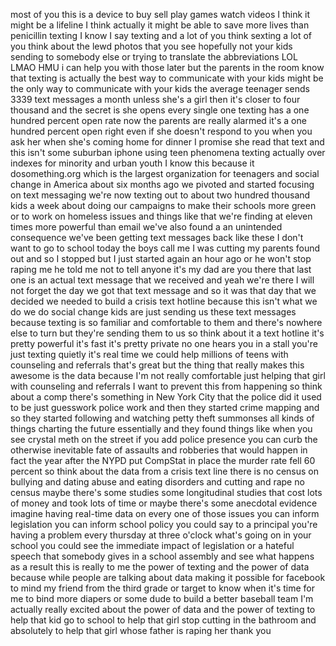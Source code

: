 
most of you this is a device to buy sell
play games watch videos I think it might
be a lifeline I think actually it might
be able to save more lives than
penicillin texting I know I say texting
and a lot of you think sexting a lot of
you think about the lewd photos that you
see hopefully not your kids sending to
somebody else or trying to translate the
abbreviations LOL LMAO HMU i can help
you with those later but the parents in
the room know that texting is actually
the best way to communicate with your
kids might be the only way to
communicate with your kids the average
teenager sends 3339 text messages a
month unless she&#39;s a girl then it&#39;s
closer to four thousand and the secret
is she opens every single one texting
has a one hundred percent open rate now
the parents are really alarmed it&#39;s a
one hundred percent open right even if
she doesn&#39;t respond to you when you ask
her when she&#39;s coming home for dinner I
promise she read that text and this
isn&#39;t some suburban iphone using teen
phenomena texting actually over indexes
for minority and urban youth I know this
because it dosomething.org which is the
largest organization for teenagers and
social change in America about six
months ago we pivoted and started
focusing on text messaging we&#39;re now
texting out to about two hundred
thousand kids a week about doing our
campaigns to make their schools more
green or to work on homeless issues and
things like that we&#39;re finding at eleven
times more powerful than email we&#39;ve
also found a an unintended consequence
we&#39;ve been getting text messages back
like these I don&#39;t want to go to school
today the boys call me I was
cutting my parents found out and so I
stopped but I just started again an hour
ago
or he won&#39;t stop raping me he told me
not to tell anyone it&#39;s my dad are you
there that last one is an actual text
message that we received and yeah we&#39;re
there I will not forget the day we got
that text message and so it was that day
that we decided we needed to build a
crisis text hotline because this isn&#39;t
what we do we do social change kids are
just sending us these text messages
because texting is so familiar and
comfortable to them and there&#39;s nowhere
else to turn but they&#39;re sending them to
us so think about it a text hotline it&#39;s
pretty powerful it&#39;s fast it&#39;s pretty
private no one hears you in a stall
you&#39;re just texting quietly it&#39;s real
time we could help millions of teens
with counseling and referrals that&#39;s
great but the thing that really makes
this awesome is the data because I&#39;m not
really comfortable just helping that
girl with counseling and referrals I
want to prevent this from happening
so think about a comp there&#39;s something
in New York City that the police did it
used to be just guesswork police work
and then they started crime mapping and
so they started following and watching
petty theft summonses all kinds of
things charting the future essentially
and they found things like when you see
crystal meth on the street if you add
police presence you can curb the
otherwise inevitable fate of assaults
and robberies that would happen in fact
the year after the NYPD put CompStat in
place the murder rate fell 60 percent so
think about the data from a crisis text
line there is no census on bullying and
dating abuse and eating disorders and
cutting and rape no census maybe there&#39;s
some studies some longitudinal studies
that cost lots of money and took lots of
time or maybe there&#39;s some anecdotal
evidence imagine having real-time data
on every one of those issues you can
inform legislation you can inform school
policy you could say to a principal
you&#39;re having a problem every thursday
at three o&#39;clock what&#39;s going on in your
school you could see the immediate
impact of legislation or a hateful
speech that somebody gives in a school
assembly and see what happens as a
result this is really to me the power of
texting and the power of data because
while people are talking about data
making it possible for facebook to mind
my friend from the third grade or target
to know when it&#39;s time for me to bind
more diapers or some dude to build a
better baseball team I&#39;m actually really
excited about the power of data and the
power of texting to help that kid go to
school to help that girl stop cutting in
the bathroom and absolutely to help that
girl whose father is raping her thank
you
